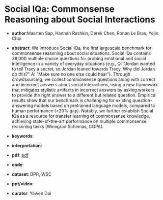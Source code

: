 #  Social IQa: Commonsense Reasoning about Social Interactions 

- **author**:Maarten Sap, Hannah Rashkin, Derek Chen, Ronan Le Bras, Yejin Choi

- **abstract**: We introduce Social IQa, the first largescale benchmark for commonsense reasoning about social situations. Social IQa contains 38,000 multiple choice questions for probing emotional and social intelligence in a variety of everyday situations (e.g., Q: "Jordan wanted to tell Tracy a secret, so Jordan leaned towards Tracy. Why did Jordan do this?" A: "Make sure no one else could hear"). Through crowdsourcing, we collect commonsense questions along with correct and incorrect answers about social interactions, using a new framework that mitigates stylistic artifacts in incorrect answers by asking workers to provide the right answer to a different but related question. Empirical results show that our benchmark is challenging for existing question-answering models based on pretrained language models, compared to human performance (>20% gap). Notably, we further establish Social IQa as a resource for transfer learning of commonsense knowledge, achieving state-of-the-art performance on multiple commonsense reasoning tasks (Winograd Schemas, COPA).  

- **keywords**:

- **interpretation**:

- **pdf**: [pdf](https://arxiv.org/pdf/1904.09728)

- **code**:

- **dataset**: DPR, WSC

- **ppt/video**:

- **curator**: Yawen Dai